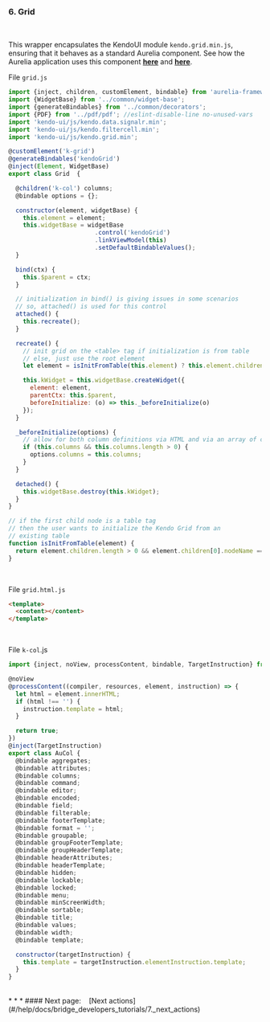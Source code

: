 <br>

### 6. Grid
<br>

This wrapper encapsulates the KendoUI module `kendo.grid.min.js`, ensuring that it behaves as a standard Aurelia component. See how the Aurelia application uses this component **[here](#/help/docs/app_developers_tutorials/6._grid_component)** and **[here](#/samples/grid)**.
<br>

File `grid.js`
<br>
```javascript
import {inject, children, customElement, bindable} from 'aurelia-framework';
import {WidgetBase} from '../common/widget-base';
import {generateBindables} from '../common/decorators';
import {PDF} from '../pdf/pdf'; //eslint-disable-line no-unused-vars
import 'kendo-ui/js/kendo.data.signalr.min';
import 'kendo-ui/js/kendo.filtercell.min';
import 'kendo-ui/js/kendo.grid.min';

@customElement('k-grid')
@generateBindables('kendoGrid')
@inject(Element, WidgetBase)
export class Grid  {

  @children('k-col') columns;
  @bindable options = {};

  constructor(element, widgetBase) {
    this.element = element;
    this.widgetBase = widgetBase
                        .control('kendoGrid')
                        .linkViewModel(this)
                        .setDefaultBindableValues();
  }

  bind(ctx) {
    this.$parent = ctx;
  }

  // initialization in bind() is giving issues in some scenarios
  // so, attached() is used for this control
  attached() {
    this.recreate();
  }

  recreate() {
    // init grid on the <table> tag if initialization is from table
    // else, just use the root element
    let element = isInitFromTable(this.element) ? this.element.children[0] : this.element;

    this.kWidget = this.widgetBase.createWidget({
      element: element,
      parentCtx: this.$parent,
      beforeInitialize: (o) => this._beforeInitialize(o)
    });
  }

  _beforeInitialize(options) {
    // allow for both column definitions via HTML and via an array of columns
    if (this.columns && this.columns.length > 0) {
      options.columns = this.columns;
    }
  }

  detached() {
    this.widgetBase.destroy(this.kWidget);
  }
}

// if the first child node is a table tag
// then the user wants to initialize the Kendo Grid from an
// existing table
function isInitFromTable(element) {
  return element.children.length > 0 && element.children[0].nodeName === 'TABLE';
}

```
<br>

File `grid.html.js`
<br>
```HTML
<template>
  <content></content>
</template>
```
<br>

File `k-col`.js
<br>
```javascript
import {inject, noView, processContent, bindable, TargetInstruction} from 'aurelia-framework';

@noView
@processContent((compiler, resources, element, instruction) => {
  let html = element.innerHTML;
  if (html !== '') {
    instruction.template = html;
  }

  return true;
})
@inject(TargetInstruction)
export class AuCol {
  @bindable aggregates;
  @bindable attributes;
  @bindable columns;
  @bindable command;
  @bindable editor;
  @bindable encoded;
  @bindable field;
  @bindable filterable;
  @bindable footerTemplate;
  @bindable format = '';
  @bindable groupable;
  @bindable groupFooterTemplate;
  @bindable groupHeaderTemplate;
  @bindable headerAttributes;
  @bindable headerTemplate;
  @bindable hidden;
  @bindable lockable;
  @bindable locked;
  @bindable menu;
  @bindable minScreenWidth;
  @bindable sortable;
  @bindable title;
  @bindable values;
  @bindable width;
  @bindable template;

  constructor(targetInstruction) {
    this.template = targetInstruction.elementInstruction.template;
  }
}
```

<br>
* * *
#### Next page: &nbsp;&nbsp; [Next actions](#/help/docs/bridge_developers_tutorials/7._next_actions)
